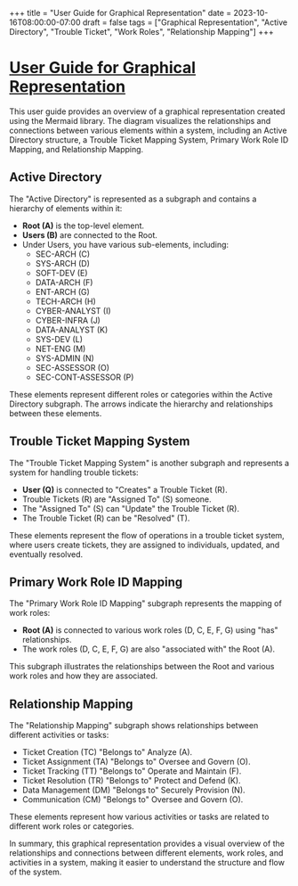 +++
title = "User Guide for Graphical Representation"
date = 2023-10-16T08:00:00-07:00
draft = false
tags = ["Graphical Representation", "Active Directory", "Trouble Ticket", "Work Roles", "Relationship Mapping"]
+++

# [User Guide for Graphical Representation](https://github.com/green-dino/ISO_Change_Control_Process/blob/main/Ticketing%20System/ticket%20flow%20mapping.md)

This user guide provides an overview of a graphical representation created using the Mermaid library. The diagram visualizes the relationships and connections between various elements within a system, including an Active Directory structure, a Trouble Ticket Mapping System, Primary Work Role ID Mapping, and Relationship Mapping.

## Active Directory

The "Active Directory" is represented as a subgraph and contains a hierarchy of elements within it:

- **Root (A)** is the top-level element.
- **Users (B)** are connected to the Root.
- Under Users, you have various sub-elements, including:
  - SEC-ARCH (C)
  - SYS-ARCH (D)
  - SOFT-DEV (E)
  - DATA-ARCH (F)
  - ENT-ARCH (G)
  - TECH-ARCH (H)
  - CYBER-ANALYST (I)
  - CYBER-INFRA (J)
  - DATA-ANALYST (K)
  - SYS-DEV (L)
  - NET-ENG (M)
  - SYS-ADMIN (N)
  - SEC-ASSESSOR (O)
  - SEC-CONT-ASSESSOR (P)

These elements represent different roles or categories within the Active Directory subgraph. The arrows indicate the hierarchy and relationships between these elements.

## Trouble Ticket Mapping System

The "Trouble Ticket Mapping System" is another subgraph and represents a system for handling trouble tickets:

- **User (Q)** is connected to "Creates" a Trouble Ticket (R).
- Trouble Tickets (R) are "Assigned To" (S) someone.
- The "Assigned To" (S) can "Update" the Trouble Ticket (R).
- The Trouble Ticket (R) can be "Resolved" (T).

These elements represent the flow of operations in a trouble ticket system, where users create tickets, they are assigned to individuals, updated, and eventually resolved.

## Primary Work Role ID Mapping

The "Primary Work Role ID Mapping" subgraph represents the mapping of work roles:

- **Root (A)** is connected to various work roles (D, C, E, F, G) using "has" relationships.
- The work roles (D, C, E, F, G) are also "associated with" the Root (A).

This subgraph illustrates the relationships between the Root and various work roles and how they are associated.

## Relationship Mapping

The "Relationship Mapping" subgraph shows relationships between different activities or tasks:

- Ticket Creation (TC) "Belongs to" Analyze (A).
- Ticket Assignment (TA) "Belongs to" Oversee and Govern (O).
- Ticket Tracking (TT) "Belongs to" Operate and Maintain (F).
- Ticket Resolution (TR) "Belongs to" Protect and Defend (K).
- Data Management (DM) "Belongs to" Securely Provision (N).
- Communication (CM) "Belongs to" Oversee and Govern (O).

These elements represent how various activities or tasks are related to different work roles or categories.

In summary, this graphical representation provides a visual overview of the relationships and connections between different elements, work roles, and activities in a system, making it easier to understand the structure and flow of the system.
